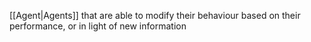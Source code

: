 [[Agent|Agents]] that are able to modify their behaviour based on their performance, or in light of new information